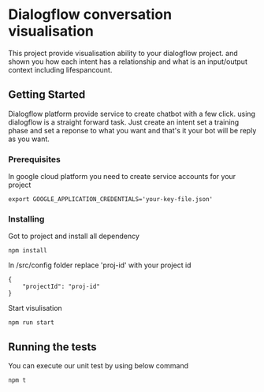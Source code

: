 # Dialogflow conversation visualisation

This project provide visualisation ability to your dialogflow project. and shown you how each intent has a relationship and what is an input/output context including lifespancount.

## Getting Started

Dialogflow platform provide service to create chatbot with a few click. using dialogflow is a straight forward task. Just create an intent set a training phase and set a reponse to what you want and that's it your bot will be reply as you want.   

### Prerequisites

In google cloud platform you need to create service accounts for your project 

```
export GOOGLE_APPLICATION_CREDENTIALS='your-key-file.json'
```

### Installing

Got to project and install all dependency

```
npm install
```

In /src/config folder replace 'proj-id' with your project id

```
{
    "projectId": "proj-id"
}
```

Start visulisation 

```
npm run start
```

## Running the tests


You can execute our unit test by using below command

```
npm t
```


